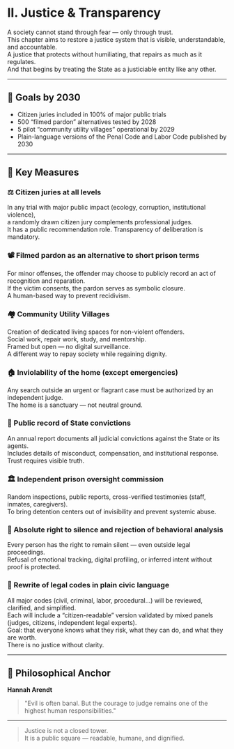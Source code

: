 # II. Justice & Transparency

A society cannot stand through fear — only through trust.  
This chapter aims to restore a justice system that is visible, understandable, and accountable.  
A justice that protects without humiliating, that repairs as much as it regulates.  
And that begins by treating the State as a justiciable entity like any other.

---

## 🎯 Goals by 2030

- Citizen juries included in 100% of major public trials
- 500 “filmed pardon” alternatives tested by 2028
- 5 pilot “community utility villages” operational by 2029
- Plain-language versions of the Penal Code and Labor Code published by 2030

---

## 📜 Key Measures

### ⚖️ Citizen juries at all levels  
In any trial with major public impact (ecology, corruption, institutional violence),  
a randomly drawn citizen jury complements professional judges.  
It has a public recommendation role. Transparency of deliberation is mandatory.

### 📽 Filmed pardon as an alternative to short prison terms  
For minor offenses, the offender may choose to publicly record an act of recognition and reparation.  
If the victim consents, the pardon serves as symbolic closure.  
A human-based way to prevent recidivism.

### 🏘 Community Utility Villages  
Creation of dedicated living spaces for non-violent offenders.  
Social work, repair work, study, and mentorship.  
Framed but open — no digital surveillance.  
A different way to repay society while regaining dignity.

### 🏠 Inviolability of the home (except emergencies)  
Any search outside an urgent or flagrant case must be authorized by an independent judge.  
The home is a sanctuary — not neutral ground.

### 📕 Public record of State convictions  
An annual report documents all judicial convictions against the State or its agents.  
Includes details of misconduct, compensation, and institutional response.  
Trust requires visible truth.

### 🏛 Independent prison oversight commission  
Random inspections, public reports, cross-verified testimonies (staff, inmates, caregivers).  
To bring detention centers out of invisibility and prevent systemic abuse.

### 🤫 Absolute right to silence and rejection of behavioral analysis  
Every person has the right to remain silent — even outside legal proceedings.  
Refusal of emotional tracking, digital profiling, or inferred intent without proof is protected.

### 📘 Rewrite of legal codes in plain civic language  
All major codes (civil, criminal, labor, procedural…) will be reviewed, clarified, and simplified.  
Each will include a “citizen-readable” version validated by mixed panels (judges, citizens, independent legal experts).  
Goal: that everyone knows what they risk, what they can do, and what they are worth.  
There is no justice without clarity.

---

## 🧠 Philosophical Anchor

**Hannah Arendt**  
> "Evil is often banal. But the courage to judge remains one of the highest human responsibilities."

---

> Justice is not a closed tower.  
> It is a public square — readable, humane, and dignified.
